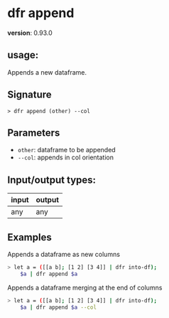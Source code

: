 # dfr append

**version**: 0.93.0

## **usage**:

Appends a new dataframe.

## Signature

`> dfr append (other) --col`

## Parameters

- `other`: dataframe to be appended
- `--col`: appends in col orientation

## Input/output types:

| input | output |
| ----- | ------ |
| any   | any    |

## Examples

Appends a dataframe as new columns

```bash
> let a = ([[a b]; [1 2] [3 4]] | dfr into-df);
    $a | dfr append $a
```

Appends a dataframe merging at the end of columns

```bash
> let a = ([[a b]; [1 2] [3 4]] | dfr into-df);
    $a | dfr append $a --col
```
